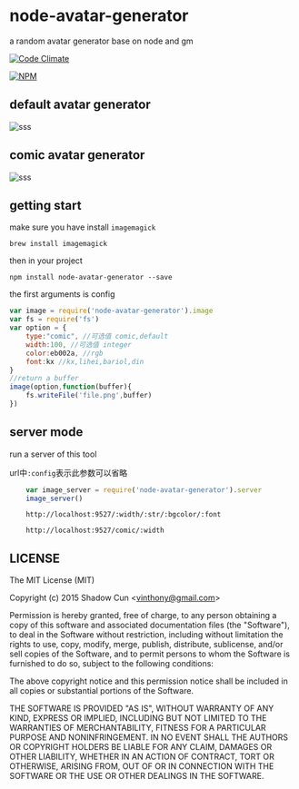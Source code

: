 # node-avatar-generator
a random avatar generator base on node and gm

[![Code Climate](https://codeclimate.com/repos/5554e6936956800eb5000239/badges/e3327bf288ba42329f3f/gpa.svg)](https://codeclimate.com/repos/5554e6936956800eb5000239/feed)

[![NPM](https://nodei.co/npm/node-avatar-generator.png)](https://nodei.co/npm/node-avatar-generator/)

## default avatar generator
![sss](http://vinthony.u.qiniudn.com/avatar.png)

## comic avatar generator 
![sss](http://vinthony.u.qiniudn.com/comic.png)

## getting start
make sure you have install `imagemagick`

```
brew install imagemagick
```

then in your project

```
npm install node-avatar-generator --save

```
the first arguments is config

```javascript
var image = require('node-avatar-generator').image
var fs = require('fs')
var option = {
	type:"comic", //可选值 comic,default
	width:100, //可选值 integer
	color:eb002a, //rgb
	font:kx //kx,lihei,bariol,din
}
//return a buffer
image(option,function(buffer){
	fs.writeFile('file.png',buffer)	
})
```
## server mode

run a server of this tool

url中`:config`表示此参数可以省略

```javascript
	var image_server = require('node-avatar-generator').server
	image_server()
```

```
	http://localhost:9527/:width/:str/:bgcolor/:font
```

```
	http://localhost:9527/comic/:width
```


## LICENSE

The MIT License (MIT)

Copyright (c) 2015 Shadow Cun <[vinthony@gmail.com](vinthony@gmail.com)>

Permission is hereby granted, free of charge, to any person obtaining a copy
of this software and associated documentation files (the "Software"), to deal
in the Software without restriction, including without limitation the rights
to use, copy, modify, merge, publish, distribute, sublicense, and/or sell
copies of the Software, and to permit persons to whom the Software is
furnished to do so, subject to the following conditions:

The above copyright notice and this permission notice shall be included in all
copies or substantial portions of the Software.

THE SOFTWARE IS PROVIDED "AS IS", WITHOUT WARRANTY OF ANY KIND, EXPRESS OR
IMPLIED, INCLUDING BUT NOT LIMITED TO THE WARRANTIES OF MERCHANTABILITY,
FITNESS FOR A PARTICULAR PURPOSE AND NONINFRINGEMENT. IN NO EVENT SHALL THE
AUTHORS OR COPYRIGHT HOLDERS BE LIABLE FOR ANY CLAIM, DAMAGES OR OTHER
LIABILITY, WHETHER IN AN ACTION OF CONTRACT, TORT OR OTHERWISE, ARISING FROM,
OUT OF OR IN CONNECTION WITH THE SOFTWARE OR THE USE OR OTHER DEALINGS IN THE
SOFTWARE.

